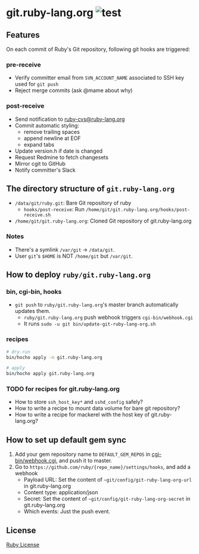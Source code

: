 # git.ruby-lang.org ![test](https://github.com/ruby/git.ruby-lang.org/workflows/test/badge.svg)

## Features

On each commit of Ruby's Git repository, following git hooks are triggered:

### pre-receive

* Verify committer email from `SVN_ACCOUNT_NAME` associated to SSH key used for `git push`
* Reject merge commits (ask @mame about why)

### post-receive

* Send notification to ruby-cvs@ruby-lang.org
* Commit automatic styling:
  * remove trailing spaces
  * append newline at EOF
  * expand tabs
* Update version.h if date is changed
* Request Redmine to fetch changesets
* Mirror cgit to GitHub
* Notify committer's Slack

## The directory structure of `git.ruby-lang.org`

* `/data/git/ruby.git`: Bare Git repository of ruby
  * `hooks/post-receive`: Run `/home/git/git.ruby-lang.org/hooks/post-receive.sh`
* `/home/git/git.ruby-lang.org`: Cloned Git repository of git.ruby-lang.org

### Notes

* There's a symlink `/var/git` -> `/data/git`.
* User `git`'s `$HOME` is NOT `/home/git` but `/var/git`.

## How to deploy `ruby/git.ruby-lang.org`
### bin, cgi-bin, hooks
* `git push` to `ruby/git.ruby-lang.org`'s master branch automatically updates them.
  * `ruby/git.ruby-lang.org` push webhook triggers `cgi-bin/webhook.cgi`
  * It runs `sudo -u git bin/update-git-ruby-lang-org.sh`

### recipes

```bash
# dry-run
bin/hocho apply -n git.ruby-lang.org

# apply
bin/hocho apply git.ruby-lang.org
```

### TODO for recipes for git.ruby-lang.org

* How to store `ssh_host_key*` and `sshd_config` safely?
* How to write a recipe to mount data volume for bare git repository?
* How to write a recipe for mackerel with the host key of git.ruby-lang.org?

## How to set up default gem sync

1. Add your gem repository name to `DEFAULT_GEM_REPOS` in [cgi-bin/webhook.cgi](./cgi-bin/webhook.cgi), and push it to master.
2. Go to `https://github.com/ruby/{repo_name}/settings/hooks`, and add a webhook
     * Payload URL: Set the content of `~git/config/git-ruby-lang-org-url` in git.ruby-lang.org
     * Content type: application/json
     * Secret: Set the content of `~git/config/git-ruby-lang-org-secret` in git.ruby-lang.org
     * Which events: Just the push event.

## License

[Ruby License](./license.txt)
